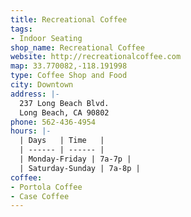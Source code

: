 ```yaml
---
title: Recreational Coffee
tags:
- Indoor Seating
shop_name: Recreational Coffee
website: http://recreationalcoffee.com
map: 33.770082,-118.191998
type: Coffee Shop and Food
city: Downtown
address: |-
  237 Long Beach Blvd.
  Long Beach, CA 90802
phone: 562-436-4954
hours: |-
  | Days   | Time   |
  | ------ | ------ |
  | Monday-Friday | 7a-7p |
  | Saturday-Sunday | 7a-8p |
coffee:
- Portola Coffee
- Case Coffee 
---
```

